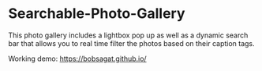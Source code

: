 # Searchable-Photo-Gallery
This photo gallery includes a lightbox pop up as well as a dynamic search bar that allows you to real time filter the photos based on their caption tags.

Working demo: https://bobsagat.github.io/
